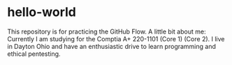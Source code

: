 # hello-world
This repository is for practicing the GitHub Flow.
A little bit about me: Currently I am studying for the Comptia A+ 220-1101 (Core 1) (Core 2).
I live in Dayton Ohio and have an enthusiastic drive to learn programming and ethical pentesting.
